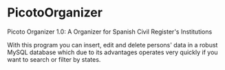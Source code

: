 # PicotoOrganizer
Picoto Organizer 1.0: A Organizer for Spanish Civil Register's Institutions

With this program you can insert, edit and delete persons' data in a robust MySQL database which due to its advantages operates very quickly if you want to search or filter by states.
